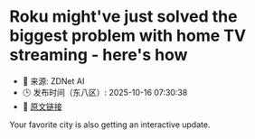 # Roku might've just solved the biggest problem with home TV streaming - here's how
- 📅 来源: ZDNet AI
- 🕒 发布时间（东八区）: 2025-10-16 07:30:38
- 🔗 [原文链接](https://www.zdnet.com/article/roku-mightve-just-solved-the-biggest-problem-with-home-tv-streaming-heres-how/)

Your favorite city is also getting an interactive update.